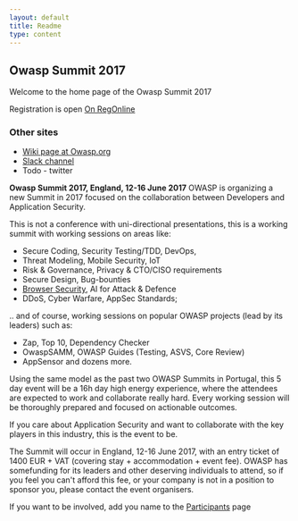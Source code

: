 ```yaml
---
layout: default
title: Readme
type: content
---
```


## Owasp Summit 2017

Welcome to the home page of the Owasp Summit 2017

Registration is open [On RegOnline](https://www.regonline.com/owaspsummit2017) 

### Other sites

* [Wiki page at Owasp.org](https://www.owasp.org/index.php?title=Owasp-Summit-2017)
* [Slack channel](https://owasp.slack.com/archives/owasp-summit)
* Todo - twitter 

**Owasp Summit 2017, England, 12-16 June 2017**
OWASP is organizing a new Summit in 2017 focused on the collaboration between Developers and Application Security.

This is not a conference with uni-directional presentations, this is a working summit with working sessions on areas like:
* Secure Coding, Security Testing/TDD, DevOps,
* Threat Modeling, Mobile Security, IoT
* Risk & Governance, Privacy & CTO/CISO requirements
* Secure Design, Bug-bounties
* [Browser Security](./Workshops/Browser-security.md), AI for Attack & Defence
* DDoS, Cyber Warfare, AppSec Standards;

.. and of course, working sessions on popular OWASP projects (lead by its leaders) such as:
* Zap, Top 10, Dependency Checker
* OwaspSAMM, OWASP Guides (Testing, ASVS, Core Review)
* AppSensor and dozens more.

Using the same model as the past two OWASP Summits in Portugal, this 5 day event will be a 16h day high energy experience, where the attendees are expected to work and collaborate really hard. Every working session will be thoroughly prepared and focused on actionable outcomes.


If you care about Application Security and want to collaborate with the key players in this industry, this is the event to be.

The Summit will occur in England, 12-16 June 2017, with an entry ticket of 1400 EUR + VAT (covering stay + accommodation + event fee). OWASP has somefunding for its leaders and other deserving individuals to attend, so if you feel you can't afford this fee, or your company is not in a position to sponsor you, please contact the event organisers.

If you want to be involved, add you name to the [Participants](Participants) page
